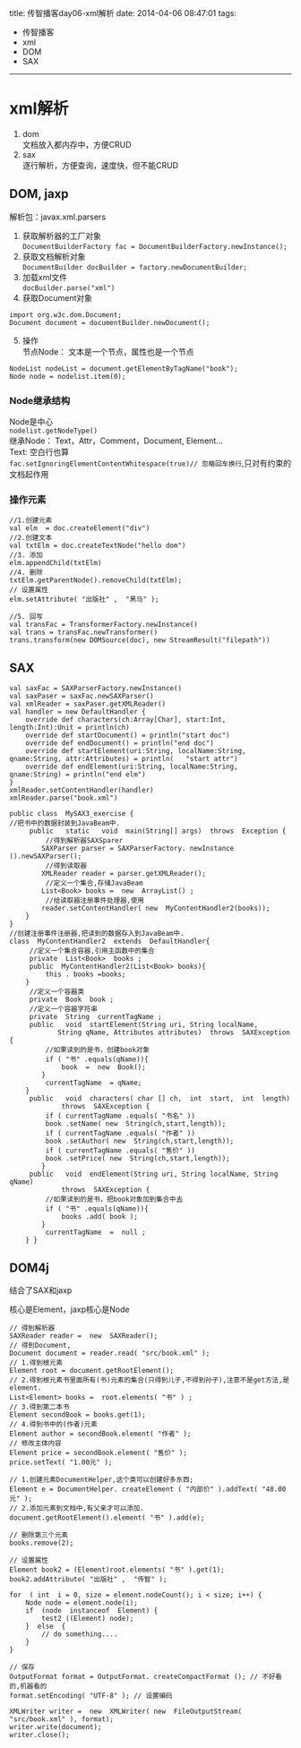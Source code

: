 title: 传智播客day06-xml解析
date: 2014-04-06 08:47:01
tags:
- 传智播客
- xml
- DOM
- SAX
---
# xml解析 #

1. dom  
文档放入都内存中，方便CRUD
2. sax  
逐行解析，方便查询，速度快，但不能CRUD

## DOM, jaxp ##
解析包：javax.xml.parsers
1. 获取解析器的工厂对象  
`DocumentBuilderFactory fac = DocumentBuilderFactory.newInstance();`
2. 获取文档解析对象  
`DocumentBuilder docBuilder = factory.newDocumentBuilder;`
3. 加载xml文件  
`docBuilder.parse("xml")`
4. 获取Document对象
~~~~
import org.w3c.dom.Document;
Document document = documentBuilder.newDocument();
~~~~
5. 操作  
节点Node： 文本是一个节点，属性也是一个节点
~~~~~~
NodeList nodeList = document.getElementByTagName("book");
Node node = nodelist.item(0);

~~~~~~
### Node继承结构 ###
Node是中心  
`nodelist.getNodeType()`  
继承Node： Text，Attr，Comment，Document, Element...  
Text: 空白行也算  
`fac.setIgnoringElementContentWhitespace(true)// 忽略回车换行`,只对有约束的文档起作用

### 操作元素
~~~~~~
//1.创建元素
val elm  = doc.createElement("div")
//2.创建文本
val txtElm = doc.createTextNode("hello dom")
//3. 添加
elm.appendChild(txtElm)
//4. 删除
txtElm.getParentNode().removeChild(txtElm);
// 设置属性
elm.setAttribute( "出版社" ,  "黑马" );

//5. 回写
val transFac = TransformerFactory.newInstance()
val trans = transFac.newTransformer()
trans.transform(new DOMSource(doc), new StreamResult("filepath"))
~~~~~~

## SAX ##


~~~~~~
val saxFac = SAXParserFactory.newInstance()
val saxPaser = saxFac.newSAXParser()
val xmlReader = saxPaser.getXMLReader()
val handler = new DefaultHandler {
    override def characters(ch:Array[Char], start:Int, length:Int):Unit = println(ch)
    override def startDocument() = println("start doc")
    override def endDocument() = println("end doc")
    override def startElement(uri:String, localName:String, qname:String, attr:Attributes) = println(	"start attr")
    override def endElement(uri:String, localName:String, qname:String) = println("end elm")
}
xmlReader.setContentHandler(handler)
xmlReader.parse("book.xml")
~~~~~~
~~~~~~
public class  MySAX3_exercise {
//把书中的数据封装到JavaBeam中.
     public   static   void  main(String[] args)  throws  Exception {
         //得到解析器SAXSparer
        SAXParser parser = SAXParserFactory. newInstance ().newSAXParser();
         //得到读取器
        XMLReader reader = parser.getXMLReader();
         //定义一个集合,存储JavaBeam
        List<Book> books =  new  ArrayList() ;
         //给读取器注册事件处理器,使用
        reader.setContentHandler( new  MyContentHandler2(books));
    }
}
//创建注册事件注册器,把读到的数据存入到JavaBeam中.
class  MyContentHandler2  extends  DefaultHandler{
     //定义一个集合容器,引用主函数中的集合
     private  List<Book>  books ;
     public  MyContentHandler2(List<Book> books){
         this . books =books;
    }
     //定义一个容器类
     private  Book  book ;
     //定义一个容器字符串
     private  String  currentTagName ;
     public   void  startElement(String uri, String localName,
            String qName, Attributes attributes)  throws  SAXException {
         //如果读到的是书，创建book对象
         if ( "书" .equals(qName)){
             book  =  new  Book();
        }
         currentTagName  = qName;
    }
     public   void  characters( char [] ch,  int  start,  int  length)
             throws  SAXException {
         if ( currentTagName .equals( "书名" ))
         book .setName( new  String(ch,start,length));
         if ( currentTagName .equals( "作者" ))
         book .setAuthor( new  String(ch,start,length));
         if ( currentTagName .equals( "售价" ))
         book .setPrice( new  String(ch,start,length));
        }
     public   void  endElement(String uri, String localName, String qName)
             throws  SAXException {
         //如果读到的是书，把book对象加到集合中去
         if ( "书" .equals(qName)){
             books .add( book );
        }
         currentTagName  =  null ;
    } }

~~~~~~

## DOM4j ##

结合了SAX和jaxp

核心是Element，jaxp核心是Node

~~~~~~
// 得到解析器
SAXReader reader =  new  SAXReader();
// 得到Document,
Document document = reader.read( "src/book.xml" );
// 1.得到根元素
Element root = document.getRootElement();
// 2.得到根元素书里面所有(书)元素的集合(只得到儿子,不得到孙子),注意不是get方法,是element.
List<Element> books =  root.elements( "书" ) ;
// 3.得到第二本书
Element secondBook = books.get(1);
// 4.得到书中的(作者)元素
Element author = secondBook.element( "作者" );
// 修改主体内容
Element price = secondBook.element( "售价" );
price.setText( "1.00元" );

// 1.创建元素DocumentHelper,这个类可以创建好多东西;
Element e = DocumentHelper. createElement ( "内部价" ).addText( "48.00元" );
// 2.添加元素到文档中,有父亲才可以添加.
document.getRootElement().element( "书" ).add(e);

// 删除第三个元素
books.remove(2);

// 设置属性
Element book2 = (Element)root.elements( "书" ).get(1);
book2.addAttribute( "出版社" ,  "传智" );

for  ( int  i = 0, size = element.nodeCount(); i < size; i++) {
    Node node = element.node(i);
    if  (node  instanceof  Element) {
        test2 ((Element) node);
    }  else  {
        // do something....
    }
}

// 保存
OutputFormat format = OutputFormat. createCompactFormat (); // 不好看的,机器看的
format.setEncoding( "UTF-8" ); // 设置编码

XMLWriter writer =  new  XMLWriter( new  FileOutputStream( "src/book.xml" ), format);
writer.write(document);
writer.close();
~~~~~~
